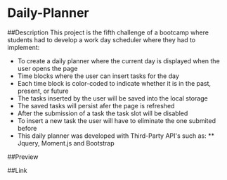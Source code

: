 # Daily-Planner

##Description
This project is the fifth challenge of a bootcamp where students had to develop a work day scheduler where they had to implement:
  * To create a daily planner where the current day is displayed when the user opens the page
  * Time blocks where the user can insert tasks for the day
  * Each time block is color-coded to indicate whether it is in the past, present, or future
  * The tasks inserted by the user will be saved into the local storage
  * The saved tasks will persist afer the page is refreshed
  * After the submission of a task the task slot will be disabled
  * To insert a new task the user will have to eliminate the one submited before
  * This daily planner was developed with Third-Party API's such as:
    ** Jquery, Moment.js and Bootstrap

##Preview

##Link
